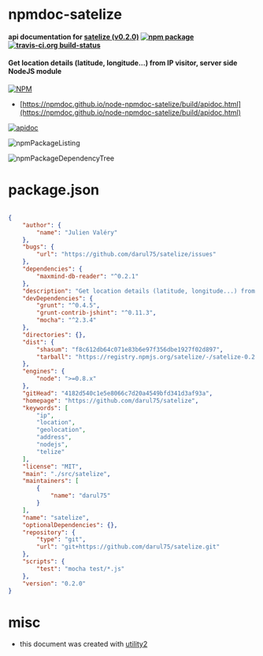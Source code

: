 # npmdoc-satelize

#### api documentation for  [satelize (v0.2.0)](https://github.com/darul75/satelize)  [![npm package](https://img.shields.io/npm/v/npmdoc-satelize.svg?style=flat-square)](https://www.npmjs.org/package/npmdoc-satelize) [![travis-ci.org build-status](https://api.travis-ci.org/npmdoc/node-npmdoc-satelize.svg)](https://travis-ci.org/npmdoc/node-npmdoc-satelize)

#### Get location details (latitude, longitude...) from IP visitor, server side NodeJS module

[![NPM](https://nodei.co/npm/satelize.png?downloads=true&downloadRank=true&stars=true)](https://www.npmjs.com/package/satelize)

- [https://npmdoc.github.io/node-npmdoc-satelize/build/apidoc.html](https://npmdoc.github.io/node-npmdoc-satelize/build/apidoc.html)

[![apidoc](https://npmdoc.github.io/node-npmdoc-satelize/build/screenCapture.buildCi.browser.%252Ftmp%252Fbuild%252Fapidoc.html.png)](https://npmdoc.github.io/node-npmdoc-satelize/build/apidoc.html)

![npmPackageListing](https://npmdoc.github.io/node-npmdoc-satelize/build/screenCapture.npmPackageListing.svg)

![npmPackageDependencyTree](https://npmdoc.github.io/node-npmdoc-satelize/build/screenCapture.npmPackageDependencyTree.svg)



# package.json

```json

{
    "author": {
        "name": "Julien Valéry"
    },
    "bugs": {
        "url": "https://github.com/darul75/satelize/issues"
    },
    "dependencies": {
        "maxmind-db-reader": "^0.2.1"
    },
    "description": "Get location details (latitude, longitude...) from IP visitor, server side NodeJS module",
    "devDependencies": {
        "grunt": "^0.4.5",
        "grunt-contrib-jshint": "^0.11.3",
        "mocha": "^2.3.4"
    },
    "directories": {},
    "dist": {
        "shasum": "f8c612db64c071e83b6e97f356dbe1927f02d897",
        "tarball": "https://registry.npmjs.org/satelize/-/satelize-0.2.0.tgz"
    },
    "engines": {
        "node": ">=0.8.x"
    },
    "gitHead": "4182d540c1e5e8066c7d20a4549bfd341d3af93a",
    "homepage": "https://github.com/darul75/satelize",
    "keywords": [
        "ip",
        "location",
        "geolocation",
        "address",
        "nodejs",
        "telize"
    ],
    "license": "MIT",
    "main": "./src/satelize",
    "maintainers": [
        {
            "name": "darul75"
        }
    ],
    "name": "satelize",
    "optionalDependencies": {},
    "repository": {
        "type": "git",
        "url": "git+https://github.com/darul75/satelize.git"
    },
    "scripts": {
        "test": "mocha test/*.js"
    },
    "version": "0.2.0"
}
```



# misc
- this document was created with [utility2](https://github.com/kaizhu256/node-utility2)
